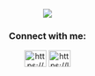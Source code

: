 <p align="center">
  <img src="https://capsule-render.vercel.app/api?text=Hey Everyone!🕹️&animation=fadeIn&type=waving&color=gradient&height=100"/>
</p>

<h3 align="center">Connect with me:</h3>
<p align="center">
<a href="https://linkedin.com/in/https://www.linkedin.com/in/ashit-kumar-sinha-34578920a//ashit-kumar-sinha-34578920a/" target="blank"><img align="center" src="https://raw.githubusercontent.com/rahuldkjain/github-profile-readme-generator/master/src/images/icons/Social/linked-in-alt.svg" alt="https://www.linkedin.com/in/ashit-kumar-sinha-34578920a//ashit-kumar-sinha-34578920a/" height="30" width="40" /></a>
<a href="https://leetcode.com/aashitkumarsinha//" target="blank"><img align="center" src="https://raw.githubusercontent.com/rahuldkjain/github-profile-readme-generator/master/src/images/icons/Social/leet-code.svg" alt="https://leetcode.com/aashitkumarsinha//" height="30" width="40" /></a>
</p>
